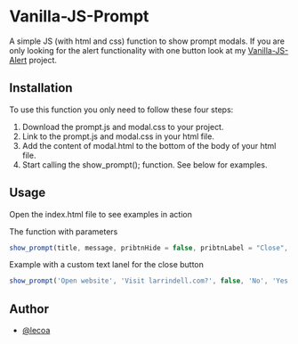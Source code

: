 
# Vanilla-JS-Prompt

A simple JS (with html and css) function to show prompt modals. If you are only looking for the alert functionality with one button look at my [Vanilla-JS-Alert](https://github.com/lecoa/Vanilla-JS-Alert) project.


## Installation

To use this function you only need to follow these four steps:

1. Download the prompt.js and modal.css to your project.
2. Link to the prompt.js and modal.css in your html file.
3. Add the content of modal.html to the bottom of the body of your html file.
4. Start calling the show_prompt(); function. See below for examples.

## Usage
Open the index.html file to see examples in action

The function with parameters
```javascript
show_prompt(title, message, pribtnHide = false, pribtnLabel = "Close", secBtnLabel = '', secBtnAction = '')
```

Example with a custom text lanel for the close button
```javascript
show_prompt('Open website', 'Visit larrindell.com?', false, 'No', 'Yes', `window.open('https://larrindell.com');document.getElementById('modal-alert').style.display = 'none'`)
```
## Author

- [@lecoa](https://github.com/lecoa)

